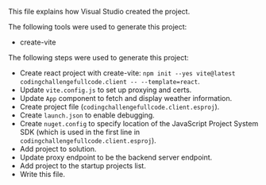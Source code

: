 This file explains how Visual Studio created the project.

The following tools were used to generate this project:
- create-vite

The following steps were used to generate this project:
- Create react project with create-vite: `npm init --yes vite@latest codingchallengefullcode.client -- --template=react`.
- Update `vite.config.js` to set up proxying and certs.
- Update `App` component to fetch and display weather information.
- Create project file (`codingchallengefullcode.client.esproj`).
- Create `launch.json` to enable debugging.
- Create `nuget.config` to specify location of the JavaScript Project System SDK (which is used in the first line in `codingchallengefullcode.client.esproj`).
- Add project to solution.
- Update proxy endpoint to be the backend server endpoint.
- Add project to the startup projects list.
- Write this file.

